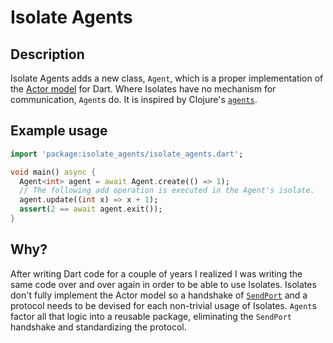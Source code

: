 # Isolate Agents

## Description

Isolate Agents adds a new class, `Agent`, which is a proper implementation of
the [Actor model](https://en.wikipedia.org/wiki/Actor_model) for Dart.  Where
Isolates have no mechanism for communication, `Agent`s do. It is inspired by
Clojure's [`agents`](https://clojuredocs.org/clojure.core/agent).

## Example usage

```dart
import 'package:isolate_agents/isolate_agents.dart';

void main() async {
  Agent<int> agent = await Agent.create(() => 1);
  // The following add operation is executed in the Agent's isolate.
  agent.update((int x) => x + 1);
  assert(2 == await agent.exit());
}
```

## Why?

After writing Dart code for a couple of years I realized I was writing the same
code over and over again in order to be able to use Isolates.  Isolates don't
fully implement the Actor model so a handshake of
[`SendPort`](https://api.dart.dev/stable/2.18.2/dart-isolate/SendPort-class.html)
and a protocol needs to be devised for each non-trivial usage of Isolates.
`Agent`s factor all that logic into a reusable package, eliminating the
`SendPort` handshake and standardizing the protocol.
